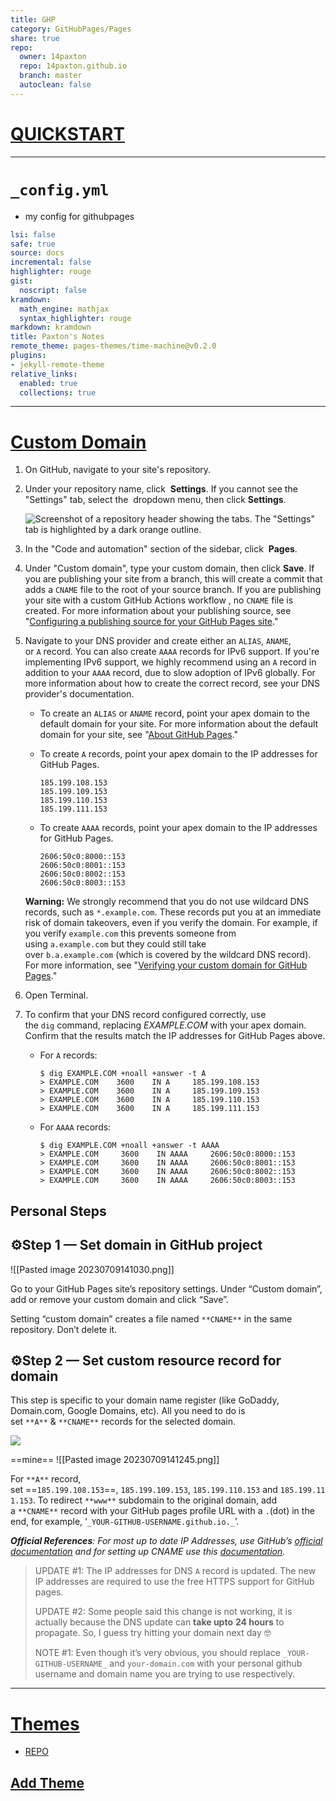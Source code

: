 ```yaml
---
title: GHP  
category: GitHubPages/Pages  
share: true  
repo:  
  owner: 14paxton  
  repo: 14paxton.github.io  
  branch: master  
  autoclean: false  
---
```


# [QUICKSTART](https://docs.github.com/en/pages/quickstart)

___

# `_config.yml`

- my config for githubpages

```yml
lsi: false
safe: true
source: docs
incremental: false
highlighter: rouge
gist:
  noscript: false
kramdown:
  math_engine: mathjax
  syntax_highlighter: rouge
markdown: kramdown
title: Paxton's Notes
remote_theme: pages-themes/time-machine@v0.2.0
plugins:
- jekyll-remote-theme 
relative_links:
  enabled: true
  collections: true

```

---

# [Custom Domain](https://docs.github.com/en/pages/configuring-a-custom-domain-for-your-github-pages-site)

1. On GitHub, navigate to your site's repository.
    
2. Under your repository name, click  **Settings**. If you cannot see the "Settings" tab, select the  dropdown menu, then click **Settings**.
    
    ![Screenshot of a repository header showing the tabs. The "Settings" tab is highlighted by a dark orange outline.](https://docs.github.com/assets/cb-28266/images/help/repository/repo-actions-settings.png)
    
3. In the "Code and automation" section of the sidebar, click  **Pages**.
    
4. Under "Custom domain", type your custom domain, then click **Save**. If you are publishing your site from a branch, this will create a commit that adds a `CNAME` file to the root of your source branch. If you are publishing your site with a custom GitHub Actions workflow , no `CNAME` file is created. For more information about your publishing source, see "[Configuring a publishing source for your GitHub Pages site](https://docs.github.com/en/pages/getting-started-with-github-pages/configuring-a-publishing-source-for-your-github-pages-site)."
    
5. Navigate to your DNS provider and create either an `ALIAS`, `ANAME`, or `A` record. You can also create `AAAA` records for IPv6 support. If you're implementing IPv6 support, we highly recommend using an `A` record in addition to your `AAAA` record, due to slow adoption of IPv6 globally. For more information about how to create the correct record, see your DNS provider's documentation.
    
    - To create an `ALIAS` or `ANAME` record, point your apex domain to the default domain for your site. For more information about the default domain for your site, see "[About GitHub Pages](https://docs.github.com/en/pages/getting-started-with-github-pages/about-github-pages#types-of-github-pages-sites)."
    - To create `A` records, point your apex domain to the IP addresses for GitHub Pages.
        
        ```shell
        185.199.108.153
        185.199.109.153
        185.199.110.153
        185.199.111.153
        ```
        
    - To create `AAAA` records, point your apex domain to the IP addresses for GitHub Pages.
        
        ```shell
        2606:50c0:8000::153
        2606:50c0:8001::153
        2606:50c0:8002::153
        2606:50c0:8003::153
        ```
        
    
    **Warning:** We strongly recommend that you do not use wildcard DNS records, such as `*.example.com`. These records put you at an immediate risk of domain takeovers, even if you verify the domain. For example, if you verify `example.com` this prevents someone from using `a.example.com` but they could still take over `b.a.example.com` (which is covered by the wildcard DNS record). For more information, see "[Verifying your custom domain for GitHub Pages](https://docs.github.com/en/pages/configuring-a-custom-domain-for-your-github-pages-site/verifying-your-custom-domain-for-github-pages)."
    
6. Open Terminal.
    
7. To confirm that your DNS record configured correctly, use the `dig` command, replacing _EXAMPLE.COM_ with your apex domain. Confirm that the results match the IP addresses for GitHub Pages above.
    
    - For `A` records:
        
        ```shell
        $ dig EXAMPLE.COM +noall +answer -t A
        > EXAMPLE.COM    3600    IN A     185.199.108.153
        > EXAMPLE.COM    3600    IN A     185.199.109.153
        > EXAMPLE.COM    3600    IN A     185.199.110.153
        > EXAMPLE.COM    3600    IN A     185.199.111.153
        ```
        
    - For `AAAA` records:
        
        ```shell
        $ dig EXAMPLE.COM +noall +answer -t AAAA
        > EXAMPLE.COM     3600    IN AAAA     2606:50c0:8000::153
        > EXAMPLE.COM     3600    IN AAAA     2606:50c0:8001::153
        > EXAMPLE.COM     3600    IN AAAA     2606:50c0:8002::153
        > EXAMPLE.COM     3600    IN AAAA     2606:50c0:8003::153
        ```

##  Personal Steps

## ⚙️Step 1 — Set domain in GitHub project

![[Pasted image 20230709141030.png]]

Go to your GitHub Pages site’s repository settings. Under “Custom domain”, add or remove your custom domain and click “Save”.

Setting “custom domain” creates a file named `**CNAME**` in the same repository. Don’t delete it.

## ⚙️Step 2 — Set custom resource record for domain

This step is specific to your domain name register (like GoDaddy, Domain.com, Google Domains, etc). All you need to do is set `**A**` & `**CNAME**` records for the selected domain.

![](https://miro.medium.com/v2/resize:fit:2000/1*lT1CCfb9jX74vGrsF5AoLA.png)

==mine==
![[Pasted image 20230709141245.png]]

For `**A**` record, set ==`185.199.108.153`==, `185.199.109.153`, `185.199.110.153` and `185.199.111.153`. To redirect `**www**` subdomain to the original domain, add a `**CNAME**` record with your GitHub pages profile URL with a `.`(dot) in the end, for example, ‘`_YOUR-GITHUB-USERNAME.github.io._`’.

**_Official References_**_: For most up to date IP Addresses, use GitHub’s_ [_official documentation_](https://help.github.com/articles/setting-up-an-apex-domain/) _and for setting up CNAME use this_ [_documentation_](https://help.github.com/articles/setting-up-a-www-subdomain/)_._



> UPDATE #1: The IP addresses for DNS `A` record is updated. The new IP addresses are required to use the free HTTPS support for GitHub pages.
> 
> UPDATE #2: Some people said this change is not working, it is actually because the DNS update can **take upto** **24 hours** to propagate. So, I guess try hitting your domain next day 🤓
> 
> NOTE #1: Even though it’s very obvious, you should replace `_YOUR-GITHUB-USERNAME_` and `your-domain.com` with your personal github username and domain name you are trying to use respectively.


---

# [Themes](https://pages.github.com/themes/)
- [REPO](https://github.com/pages-themes)

## [Add Theme](https://docs.github.com/en/pages/setting-up-a-github-pages-site-with-jekyll/adding-a-theme-to-your-github-pages-site-using-jekyll)


